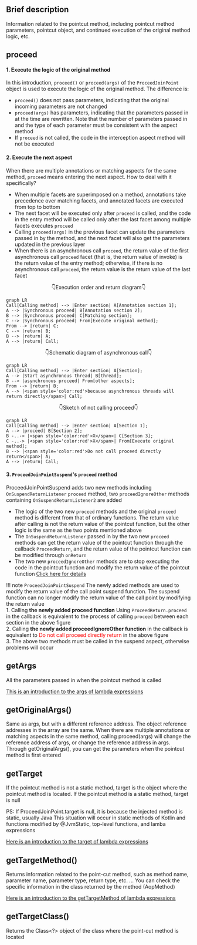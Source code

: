 ## Brief description

Information related to the pointcut method, including pointcut method parameters, pointcut object, and continued execution of the original method logic, etc.

## proceed

#### 1. Execute the logic of the original method

In this introduction, `proceed()` or `proceed(args)` of the `ProceedJoinPoint` object is used to execute the logic of the original method. The difference is:

- `proceed()` does not pass parameters, indicating that the original incoming parameters are not changed
- `proceed(args)` has parameters, indicating that the parameters passed in at the time are rewritten. Note that the number of parameters passed in and the type of each parameter must be consistent with the aspect method
- If `proceed` is not called, the code in the interception aspect method will not be executed

#### 2. Execute the next aspect

When there are multiple annotations or matching aspects for the same method, `proceed` means entering the next aspect. How to deal with it specifically?

- When multiple facets are superimposed on a method, annotations take precedence over matching facets, and annotated facets are executed from top to bottom
- The next facet will be executed only after ```proceed``` is called, and the code in the entry method will be called only after the last facet among multiple facets executes ```proceed```
- Calling ```proceed(args)``` in the previous facet can update the parameters passed in by the method, and the next facet will also get the parameters updated in the previous layer
- When there is an asynchronous call ```proceed```, the return value of the first asynchronous call ```proceed``` facet (that is, the return value of invoke) is the return value of the entry method; otherwise, if there is no asynchronous call ```proceed```, the return value is the return value of the last facet

<p align="center" style="font-size:14px">
👇Execution order and return diagram👇
</p>

``` mermaid
graph LR
Call[Calling method] --> |Enter section| A[Annotation section 1];
A --> |Synchronous proceed| B[Annotation section 2];
B --> |Synchronous proceed| C[Matching section];
C --> |Synchronous proceed| From[Execute original method];
From --> |return| C;
C --> |return| B;
B --> |return| A;
A --> |return| Call;
```

<p align="center" style="font-size:14px">
👇Schematic diagram of asynchronous call👇
</p>

``` mermaid
graph LR
Call[Calling method] --> |Enter section| A[Section];
A --> |Start asynchronous thread| B[thread];
B --> |asynchronous proceed| From[other aspects];
From --> |return| B;
A --> |<span style='color:red'>because asynchronous threads will return directly</span>| Call;
```

<p align="center" style="font-size:14px">
👇Sketch of not calling proceed👇
</p>

``` mermaid
graph LR
Call[Calling method] --> |Enter section| A[Section 1];
A --> |proceed| B[Section 2];
B -..-> |<span style='color:red'>X</span>| C[Section 3];
C -..-> |<span style='color:red'>X</span>| From[Execute original method];
B --> |<span style='color:red'>Do not call proceed directly return</span>| A;
A --> |return| Call;
```

#### 3. `ProceedJoinPointSuspend`'s `proceed` method

ProceedJoinPointSuspend adds two new methods including `OnSuspendReturnListener` `proceed` method, two `proceedIgnoreOther` methods containing `OnSuspendReturnListener2` are added

- The logic of the two new `proceed` methods and the original `proceed` method is different from that of ordinary functions. The return value after calling is not the return value of the pointcut function, but the other logic is the same as the two points mentioned above
- The `OnSuspendReturnListener` passed in by the two new `proceed` methods can get the return value of the pointcut function through the callback `ProceedReturn`, and the return value of the pointcut function can be modified through `onReturn`
- The two new `proceedIgnoreOther` methods are to stop executing the code in the pointcut function and modify the return value of the pointcut function [Click here for details](https://flyjingfish.github.io/AndroidAOP/Suspend_cut/#2-basepointcutsuspend-and-matchclassmethodsuspend-that-support-suspend) 

!!! note
    `ProceedJoinPointSuspend` The newly added methods are used to modify the return value of the call point suspend function. The suspend function can no longer modify the return value of the call point by modifying the return value <br>
    1. Calling **the newly added proceed function** Using `ProceedReturn.proceed` in the callback is equivalent to the process of calling `proceed` between each section in the above figure <br>
    2. Calling **the newly added proceedIgnoreOther function** in the callback is equivalent to <span style='color:red'>Do not call proceed directly return</span> in the above figure <br>
    3. The above two methods must be called in the suspend aspect, otherwise problems will occur

## getArgs

All the parameters passed in when the pointcut method is called

[This is an introduction to the args of lambda expressions](https://flyjingfish.github.io/AndroidAOP/AndroidAopMatchClassMethod/#example-2)

## getOriginalArgs()

Same as args, but with a different reference address. The object reference addresses in the array are the same. When there are multiple annotations or matching aspects in the same method, calling proceed(args) will change the reference address of args, or change the reference address in args. Through getOriginalArgs(), you can get the parameters when the pointcut method is first entered

## getTarget

If the pointcut method is not a static method, target is the object where the pointcut method is located. If the pointcut method is a static method, target is null

PS: If ProceedJoinPoint.target is null, it is because the injected method is static, usually Java This situation will occur in static methods of Kotlin and functions modified by @JvmStatic, top-level functions, and lamba expressions

[Here is an introduction to the target of lambda expressions](https://flyjingfish.github.io/AndroidAOP/AndroidAopMatchClassMethod/#example-2)

## getTargetMethod()

Returns information related to the point-cut method, such as method name, parameter name, parameter type, return type, etc. ... You can check the specific information in the class returned by the method (AopMethod)

[Here is an introduction to the getTargetMethod of lambda expressions](https://flyjingfish.github.io/AndroidAOP/AndroidAopMatchClassMethod/#example-2)

## getTargetClass()

Returns the Class<?> object of the class where the point-cut method is located